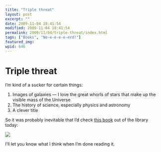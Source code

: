 ```yaml
---
title: "Triple threat"
layout: post
excerpt: ""
date: 2009-11-04 18:41:54
modified: 2009-11-04 18:41:54
permalink: 2009/11/04/triple-threat/index.html
tags: ["Books", "Ne-e-e-e-e-erd!"]
featured_img: 
wpid: 646
---
```


# Triple threat

I’m kind of a sucker for certain things:

1. Images of galaxies — I love the great whorls of stars that make up the visible mass of the Universe
2. The history of science, especially physics and astronomy
3. A clever title

So it was probably inevitable that I’d check [this book](http://www.newscientist.com/article/mg20127001.800-review-the-day-we-found-the-universe-by-marcia-bartusiak.html) out of the library today:

![](http://www.newscientist.com/data/images/ns/cms/mg20127001.800/mg20127001.800-1_300.jpg)

I’ll let you know what I think when I’m done reading it.